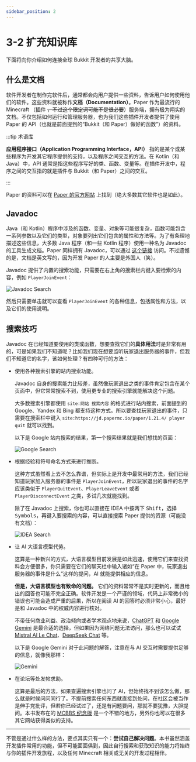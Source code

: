 ```yaml
---
sidebar_position: 2
---
```


# 3-2 扩充知识库

下面将向你介绍如何连接全球 Bukkit 开发者的共享大脑。

## 什么是文档

软件开发者在制作完软件后，通常都会向用户提供一些资料，告诉用户如何使用他们的软件。这些资料就被称作**文档（Documentation）**。Paper 作为最流行的 Minecraft （插件 ~~，不过这个限定词可能不是很必要~~）服务端，拥有极为翔实的文档。不仅包括如何运行和管理服务器，也为我们这些插件开发者提供了使用 Paper 的 API（也就是前面提到的“Bukkit（和 Paper）做好的函数”）的资料。

:::tip 术语库

**应用程序接口（Application Programming Interface，API）** 指的是某个或某些程序为开发其它程序提供的支持，以及程序之间交互的方法。在 Kotlin（和 Java）中，API 通常是指这些程序写好的类、函数、变量等。在插件开发中，程序之间的交互指的就是插件与 Bukkit（和 Paper）之间的交互。

:::

Paper 的资料可以在 [Paper 的官方网站](https://docs.papermc.io/paper) 上找到（绝大多数其它软件也是如此）。

## Javadoc

Java（和 Kotlin）程序中涉及的函数、变量、对象等可能很复杂，函数可能包含一系列参数以及它们的类型，对象要列出它们包含的属性和方法等。为了有条理地描述这些信息，大多数 Java 程序（和一些 Kotlin 程序）使用一种名为 Javadoc 的工具生成文档。Paper 同样拥有 Javadoc，可以通过 [这个链接](https://jd.papermc.io/paper/1.21.4/) 访问。不过遗憾的是，文档是英文写的，因为开发 Paper 的人主要是外国人（笑）。

Javadoc 提供了内置的搜索功能，只需要在右上角的搜索栏内键入要检索的内容，例如 `PlayerJoinEvent`：

![Javadoc Search](/img/contents/jd-1.png)

然后只需要单击就可以查看 `PlayerJoinEvent` 的各种信息，包括属性和方法，以及它们的使用说明。

## 搜索技巧

Javadoc 在已经知道要使用的类或函数，想要查找它们的**具体用法**时是非常有用的，可是如果我们不知道呢？比如我们现在想要监听玩家退出服务器的事件，但我们不知道它的名字，该如何处理？有四种可行的方法：

- 使用各种搜索引擎的站内搜索功能。

  Javadoc 自身的搜索能力比较差，虽然像玩家退出之类的事件肯定包含在某个页面中，但它常常搜索不到，使用更专业的搜索引擎就能解决这个问题。
  
  大多数搜索引擎都使用 `site:网站 搜索内容` 的格式进行站内搜索，前面提到的 Google、Yandex 和 Bing 都支持这种方式。所以要查找玩家退出的事件，只需要在搜索栏中键入 `site:https://jd.papermc.io/paper/1.21.4/ player quit` 就可以找到。

  以下是 Google 站内搜索的结果，第一个搜索结果就是我们想找的页面：

  ![Google Search](/img/contents/google-site.png)
  
- 根据经验和符号命名方式来进行推断。

  这种方式虽然看上去不怎么靠谱，但实际上是开发中最常用的方法，我们已经知道玩家加入服务器的事件是 `PlayerJoinEvent`，所以玩家退出的事件的名字应该类似于 `PlayerQuitEvent`、`PlayerLeaveEvent` 或者 `PlayerDisconnectEvent` 之类，多试几次就能找到。
  
  除了在 Javadoc 上搜索，你也可以直接在 IDEA 中按两下 <kbd>Shift</kbd>，选择 <kbd>Symbols</kbd>，再键入要搜索的内容，可以直接搜索 Paper 提供的资源（可能没有文档）：

  ![IDEA Search](/img/contents/idea-search.png)

- 让 AI 大语言模型代劳。

  这算是一种新兴的方式，大语言模型目前发展是如此迅速，使用它们来查找资料会方便很多，你只需要在它们的聊天栏中输入诸如“在 Paper 中，玩家退出服务器的事件是什么”这样的提问，AI 就能提供相应的信息。
  
  **但是，大语言模型也有致命的问题。** 它们的资料常常不是实时更新的，而且给出的回答也可能不完全正确。软件开发是一个严谨的领域，代码上非常微小的错误也可能会造成严重的后果，所以在阅读 AI 的回答时必须非常小心，最好是和 Javadoc 中的权威内容进行核对。

  不带任何商业利益、政治倾向或者学术观点地来说，[ChatGPT](https://chatgpt.com) 和 [Google Gemini](https://gemini.google.com/app) 是最合适的选择，但如果因为网络问题无法访问，那么也可以试试 [Mistral AI Le Chat](https://chat.mistral.ai/chat)、[DeepSeek Chat](https://www.deepseek.com) 等。

  以下是 Google Gemini 对于此问题的解答，注意在与 AI 交互时需要提供足够的信息，就像我那样：

  ![Gemini](/img/contents/gemini.png)

- 在论坛等处发帖求助。

  这算是最后的方法，如果查遍搜索引擎也问了 AI，但始终找不到该怎么做，那么就是时候问问同行了。不提前搜索任何东西就直接到处问，在社区会被当作是伸手党批评，但若你已经试过了，还是有问题要问，那就不要犹豫，大胆提问。本书发布在的 [MCBBS 纪念版](https://www.mcbbs.co) 是一个不错的地方，另外你也可以在很多其它网站获得类似的支持。

---

不管是通过什么样的方法，要点其实只有一个：**尝试自己解决问题**。本书虽然涵盖开发插件常用的功能，但不可能面面俱到，因此自行搜索和获取知识的能力将始终与你的插件开发旅程，以及任何 Minecraft 相关或无关的开发过程相伴。